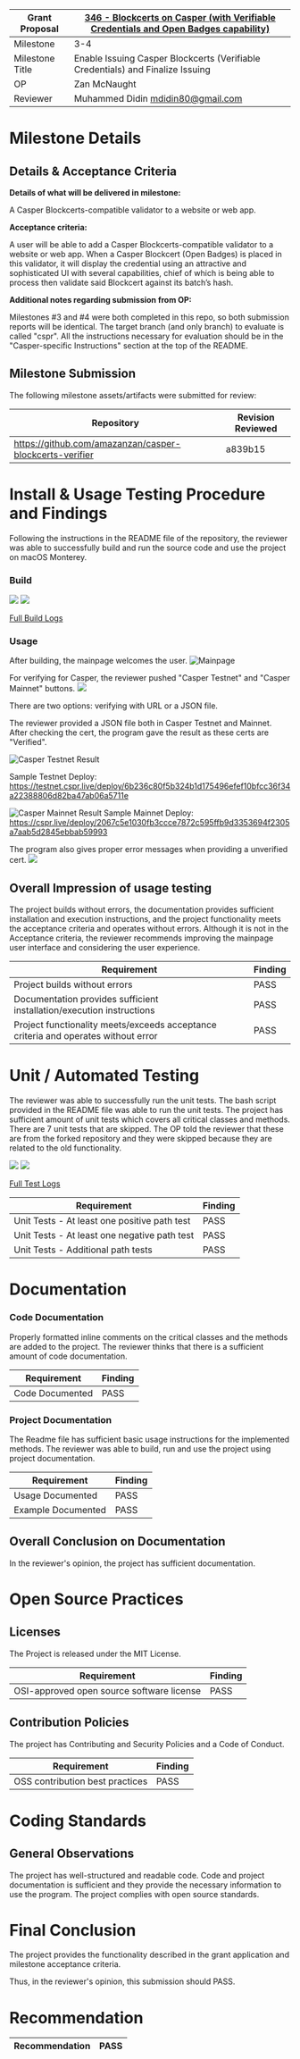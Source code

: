 Grant Proposal | [346 - Blockcerts on Casper (with Verifiable Credentials and Open Badges capability)](https://portal.devxdao.com/app/proposal/346)
------------ | -------------
Milestone | 3-4
Milestone Title | Enable Issuing Casper Blockcerts (Verifiable Credentials) and Finalize Issuing
OP | Zan McNaught
Reviewer | Muhammed Didin <mdidin80@gmail.com>

# Milestone Details

## Details & Acceptance Criteria

**Details of what will be delivered in milestone:**

A Casper Blockcerts-compatible validator to a website or web app.

**Acceptance criteria:**

A user will be able to add a Casper Blockcerts-compatible validator to a website or web app. When a Casper Blockcert (Open Badges) is placed in this validator, it will display the credential using an attractive and sophisticated UI with several capabilities, chief of which is being able to process then validate said Blockcert against its batch’s hash.

**Additional notes regarding submission from OP:**

Milestones #3 and #4 were both completed in this repo, so both submission reports will be identical. The target branch (and only branch) to evaluate is called "cspr". All the instructions necessary for evaluation should be in the "Casper-specific Instructions" section at the top of the README.

## Milestone Submission

The following milestone assets/artifacts were submitted for review:

Repository | Revision Reviewed
------------ | -------------
https://github.com/amazanzan/casper-blockcerts-verifier | a839b15


# Install & Usage Testing Procedure and Findings

Following the instructions in the README file of the repository, the reviewer was able to successfully build and run the source code and use the project on macOS Monterey.

### Build
![](assets/build_1.png)
![](assets/build_2.png)

[Full Build Logs](assets/build.txt)

### Usage

After building, the mainpage welcomes the user. 
![Mainpage](assets/mainpage.png)

For verifying for Casper, the reviewer pushed "Casper Testnet" and "Casper Mainnet" buttons.
![](assets/query.png)


There are two options: verifying with URL or a JSON file.


The reviewer provided a JSON file both in Casper Testnet and Mainnet. After checking the cert, the program gave the result as these certs are "Verified".

![Casper Testnet Result](assets/verify_2.png)

Sample Testnet Deploy: https://testnet.cspr.live/deploy/6b236c80f5b324b1d175496efef10bfcc36f34a22388806d82ba47ab06a5711e


![Casper Mainnet Result](assets/verify_mainnet.png)
Sample Mainnet Deploy: https://cspr.live/deploy/2067c5e1030fb3ccce7872c595ffb9d3353694f2305a7aab5d2845ebbab59993

The program also gives proper error messages when providing a unverified cert.
![](assets/verify_3.png)


## Overall Impression of usage testing

The project builds without errors, the documentation provides sufficient installation and execution instructions, and the project functionality meets the acceptance criteria and operates without errors. Although it is not in the Acceptance criteria, the reviewer recommends improving the mainpage user interface and considering the user experience.

Requirement | Finding
------------ | -------------
Project builds without errors | PASS 
Documentation provides sufficient installation/execution instructions | PASS
Project functionality meets/exceeds acceptance criteria and operates without error | PASS

# Unit / Automated Testing

The reviewer was able to successfully run the unit tests. The bash script provided in the README file was able to run the unit tests. The project has sufficient amount of unit tests which covers all critical classes and methods. There are 7 unit tests that are skipped. The OP told the reviewer that  these are from the forked repository and they were skipped because they are related to the old functionality.

![](assets/tests_1.png)
![](assets/tests_2.png)

[Full Test Logs](assets/test_logs.txt)

Requirement | Finding
------------ | -------------
Unit Tests - At least one positive path test | PASS
Unit Tests - At least one negative path test | PASS
Unit Tests - Additional path tests | PASS

# Documentation

### Code Documentation

Properly formatted inline comments on the critical classes and the methods are added to the project. The reviewer thinks that there is a sufficient amount of code documentation.

Requirement | Finding
------------ | -------------
Code Documented | PASS

### Project Documentation

The Readme file has sufficient basic usage instructions for the implemented methods. The reviewer was able to build, run and use the project using project documentation.


Requirement | Finding
------------ | -------------
Usage Documented | PASS 
Example Documented | PASS

## Overall Conclusion on Documentation

In the reviewer's opinion, the project has sufficient documentation. 

# Open Source Practices

## Licenses

The Project is released under the MIT License.

Requirement | Finding
------------ | -------------
OSI-approved open source software license | PASS

## Contribution Policies

The project has Contributing and Security Policies and a Code of Conduct.

Requirement | Finding
------------ | -------------
OSS contribution best practices | PASS

# Coding Standards

## General Observations

The project has well-structured and readable code. Code and project documentation is sufficient and they provide the necessary information to use the program. The project complies with open source standards.

# Final Conclusion

The project provides the functionality described in the grant application and milestone acceptance criteria. 

Thus, in the reviewer's opinion, this submission should PASS.

# Recommendation

Recommendation | PASS
------------ | -------------

